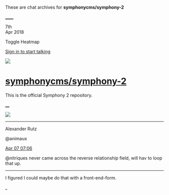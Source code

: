 These are chat archives for **symphonycms/symphony-2**

[__](/symphonycms/symphony-2/archives/2018/04/08)[__](/symphonycms/symphony-2/archives/2018/04/06)

7th  
Apr 2018

Toggle Heatmap

[Sign in to start talking](/login?action=login&button=archive-login)

![](https://avatars-02.gitter.im/group/iv/3/57542c45c43b8c601977197e?s=48)

#  [symphonycms/symphony-2](/symphonycms/symphony-2)

This is the official Symphony 2 repository.

[ __](/orgs/symphonycms/rooms "More symphonycms rooms")

![](https://avatars2.githubusercontent.com/u/446874?v=4&s=30)

____

Alexander Rutz

@animaux

[Apr 07
07:06](https://gitter.im/symphonycms/symphony-2?at=5ac86df092f5d62057a1c748)

@nitriques never came across the reverse relationship field, will hav to loop
that up.

____

I figured I could maybe do that with a front-end-form.

_

